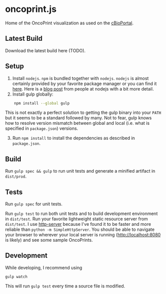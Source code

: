 oncoprint.js
============

Home of the OncoPrint visualization as used on the [cBioPortal](www.cbioportal.org).

## Latest Build

Download the latest build here (TODO).

## Setup

1. Install `nodejs`. `npm` is bundled together with `nodejs`. `nodejs` is almost certainly provided by your favorite package manager or you can find it [here][nodejs]. Here is a [blog post][install-npm] from people at nodejs with a bit more detail.
2. Install gulp globally:
```sh
    npm install --global gulp
```
This is not exactly a perfect solution to getting the gulp binary into your `PATH` but it seems to be a standard followed by many. Not to fear, gulp knows how to resolve version mismatch between global and local (i.e. what is specified in `package.json`) versions.

3. Run `npm install` to install the dependencies as described in `package.json`.

## Build

Run `gulp spec && gulp` to run unit tests and generate a minified artifact in `dist/prod`.

## Tests

Run `gulp spec` for unit tests.

Run `gulp test` to run both unit tests and to build development environment in `dist/test`. Run your favorite lightweight static resource server from `dist/test`. I use [http-server][http-server] because I've found it to be faster and more reliable than `python -m SimpleHttpServer`. You should be able to navigate your browser to wherever your local server is running ([http://localhost:8080](http://localhost:8080) is likely) and see some sample OncoPrints.

## Development

While developing, I recommend using

```gulp watch```

This will run `gulp test` every time a source file is modified.

[nodejs]:https://nodejs.org/
[http-server]:https://github.com/indexzero/http-server
[install-npm]:http://blog.npmjs.org/post/85484771375/how-to-install-npm
